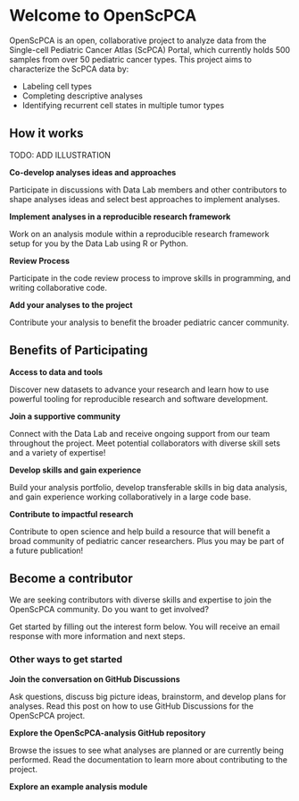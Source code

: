 # Welcome to OpenScPCA

OpenScPCA is an open, collaborative project to analyze data from the Single-cell Pediatric Cancer Atlas (ScPCA) Portal, which currently holds 500 samples from over 50 pediatric cancer types. 
This project aims to characterize the ScPCA data by:

- Labeling cell types
- Completing descriptive analyses
- Identifying recurrent cell states in multiple tumor types


## How it works

TODO: ADD ILLUSTRATION

<div class ="grid" markdown >

**Co-develop analyses ideas and approaches**

Participate in discussions with Data Lab members and other contributors to shape analyses ideas and select best approaches to implement analyses.

**Implement analyses in a reproducible research framework**

Work on an analysis module within a reproducible research framework setup for you by the Data Lab using R or Python.

</div>

**Review Process**

Participate in the code review process to improve skills in programming, and writing collaborative code. 

**Add your analyses to the project**

Contribute your analysis to benefit the broader pediatric cancer community.

## Benefits of Participating

**Access to data and tools**

Discover new datasets to advance your research and learn how to use powerful tooling for reproducible research and software development.

**Join a supportive community**

Connect with the Data Lab and receive ongoing support from our team throughout the project. Meet potential collaborators with diverse skill sets and a variety of expertise!

**Develop skills and gain experience**

Build your analysis portfolio, develop transferable skills in big data analysis, and gain experience working collaboratively in a large code base. 

**Contribute to impactful research**

Contribute to open science and help build a resource that will benefit a broad community of pediatric cancer researchers. Plus you may be part of a future publication!



## Become a contributor

We are seeking contributors with diverse skills and expertise to join the OpenScPCA community. Do you want to get involved?

Get started by filling out the interest form below. You will receive an email response with more information and next steps.


### Other ways to get started

**Join the conversation on GitHub Discussions**

Ask questions, discuss big picture ideas, brainstorm, and develop plans for analyses. Read this post on how to use GitHub Discussions for the OpenScPCA project.


**Explore the OpenScPCA-analysis GitHub repository**

Browse the issues to see what analyses are planned or are currently being performed. Read the documentation to learn more about contributing to the project.

**Explore an example analysis module**
